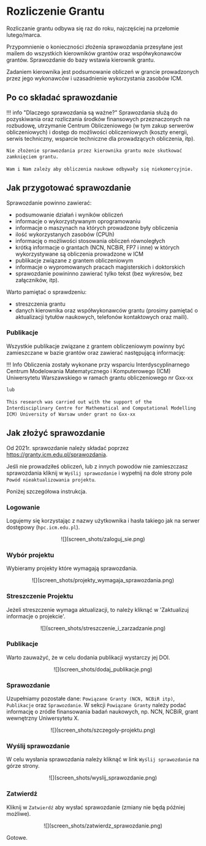 
# Rozliczenie Grantu

Rozliczanie grantu odbywa się raz do roku, najczęściej na przełomie lutego/marca.

Przypomnienie o konieczności złożenia sprawozdania przesyłane jest mailem do wszystkich kierowników grantów oraz współwykonawców grantów. Sprawozdanie do bazy wstawia kierownik grantu.

Zadaniem kierownika jest podsumowanie obliczeń w grancie prowadzonych
przez jego wykonawców i uzasadnienie wykorzystania zasobów ICM.

## Po co składać sprawozdanie

!!! info "Dlaczego sprawozdania są ważne?"
    Sprawozdania służą do pozyskiwania oraz rozliczania środków finansowych przeznaczonych na rozbudowę, utrzymanie Centrum Obliczeniowego (w tym zakup serwerów obliczeniowych) i dostęp do możliwości obliczeniowych (koszty energii, serwis techniczny, wsparcie techniczne dla prowadzących obliczenia, itp).

    Nie złożenie sprawozdania przez kierownika grantu może skutkować zamknięciem grantu. 

    Wam i Nam zależy aby obliczenia naukowe odbywały się niekomercyjnie.

## Jak przygotować sprawozdanie

Sprawozdanie powinno zawierać:

- podsumowanie działań i wyników obliczeń
- informacje o wykorzystywanym oprogramowaniu
- informacje o maszynach na których prowadzone były obliczenia
- ilość wykorzystanych zasobów (CPUh)
- informację o możliwości stosowania obliczeń równoległych
- krótką informacje o grantach (NCN, NCBiR, FP7 i inne) w których wykorzystywane są obliczenia prowadzone w ICM
- publikacje związane z grantem obliczeniowym
- informacje o wypromowanych pracach magisterskich i doktorskich
- sprawozdanie powininno zawierać tylko tekst (bez wykresów, bez załączników, itp).

Warto pamiętać o sprawdzeniu:

- streszczenia grantu
- danych kierownika oraz współwykonawców grantu (prosimy pamiętać o aktualizacji tytułów naukowych, telefonów kontaktowych oraz maili).

### Publikacje

Wszystkie publikacje związane z grantem obliczeniowym powinny być
zamieszczane w bazie grantów oraz zawierać następującą informację:

!!! Info
    Obliczenia zostały wykonane przy wsparciu Interdyscyplinarnego Centrum
    Modelowania Matematycznego i Komputerowego (ICM) Uniwersytetu Warszawskiego 
    w ramach grantu obliczeniowego nr Gxx-xx

    lub 

    This research was carried out with the support of the
    Interdisciplinary Centre for Mathematical and Computational Modelling
    ICM) University of Warsaw under grant no Gxx-xx

## Jak złożyć sprawozdanie

Od 2021r. sprawozdanie należy składać poprzez <https://granty.icm.edu.pl/sprawozdania>.

Jeśli nie prowadziłeś obliczeń, lub z innych powodów nie zamieszczasz sprawozdania kliknij w `Wyślij sprawozdanie` i wypełnij na dole strony pole `Powód nieaktualizowania projektu`.

Poniżej szczegółowa instrukcja.

### Logowanie

Logujemy się korzystając z nazwy użytkownika i hasła takiego jak na serwer dostępowy (`hpc.icm.edu.pl`).

<center> ![](screen_shots/zaloguj_sie.png) </center>

### Wybór projektu

Wybieramy projekty które wymagają sprawozdania.

<center> ![](screen_shots/projekty_wymagaja_sprawozdania.png) </center>

### Streszczenie Projektu

Jeżeli streszczenie wymaga aktualizacji, to należy kliknąć w 'Zaktualizuj informacje o projekcie'.

<center> ![](screen_shots/streszczenie_i_zarzadzanie.png) </center>

### Publikacje

Warto zauważyć, że w celu dodania publikacji wystarczy jej DOI.

<center> ![](screen_shots/dodaj_publikacje.png) </center>

### Sprawozdanie

Uzupełniamy pozostałe dane: `Powiązane Granty (NCN, NCBiR itp)`, `Publikacje` oraz `Sprawozdanie`.
W sekcji `Powiązane Granty` należy podać informację o zródle finansowania badań naukowych, np. NCN, NCBiR, grant wewnętrzny Uniwersytetu X.

<center> ![](screen_shots/szczegoly-projektu.png) </center>

### Wyślij sprawozdanie

W celu wysłania sprawozdania należy kliknąć w link `Wyślij sprawozdanie` na górze strony.

<center> ![](screen_shots/wyslij_sprawozdanie.png) </center>

### Zatwierdź

Kliknij w `Zatwierdź` aby wysłać sprawozdanie (zmiany nie będą później możliwe).

<center> ![](screen_shots/zatwierdz_sprawozdanie.png) </center>

Gotowe.
